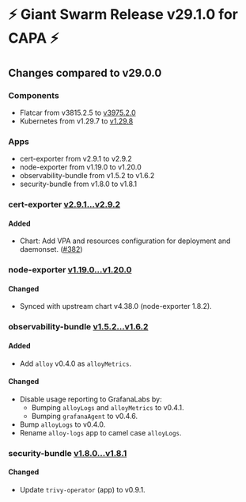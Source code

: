 # :zap: Giant Swarm Release v29.1.0 for CAPA :zap:

## Changes compared to v29.0.0

### Components

- Flatcar from v3815.2.5 to [v3975.2.0](https://www.flatcar.org/releases#release-3975.2.0)
- Kubernetes from v1.29.7 to [v1.29.8](https://github.com/kubernetes/kubernetes/blob/master/CHANGELOG/CHANGELOG-1.29.md#changelog-since-v1297)

### Apps

- cert-exporter from v2.9.1 to v2.9.2
- node-exporter from v1.19.0 to v1.20.0
- observability-bundle from v1.5.2 to v1.6.2
- security-bundle from v1.8.0 to v1.8.1

### cert-exporter [v2.9.1...v2.9.2](https://github.com/giantswarm/cert-exporter/compare/v2.9.1...v2.9.2)

#### Added

- Chart: Add VPA and resources configuration for deployment and daemonset. ([#382](https://github.com/giantswarm/cert-exporter/pull/382))

### node-exporter [v1.19.0...v1.20.0](https://github.com/giantswarm/node-exporter-app/compare/v1.19.0...v1.20.0)

#### Changed

- Synced with upstream chart v4.38.0 (node-exporter 1.8.2).

### observability-bundle [v1.5.2...v1.6.2](https://github.com/giantswarm/observability-bundle/compare/v1.5.2...v1.6.2)

#### Added

- Add `alloy` v0.4.0 as `alloyMetrics`.

#### Changed

- Disable usage reporting to GrafanaLabs by:
  - Bumping `alloyLogs` and `alloyMetrics` to v0.4.1.
  - Bumping `grafanaAgent` to v0.4.6.
- Bump `alloyLogs` to v0.4.0.
- Rename `alloy-logs` app to camel case `alloyLogs`.

### security-bundle [v1.8.0...v1.8.1](https://github.com/giantswarm/security-bundle/compare/v1.8.0...v1.8.1)

#### Changed

- Update `trivy-operator` (app) to v0.9.1.
